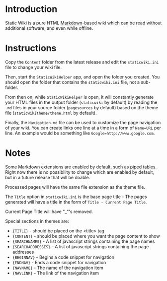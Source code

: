 # Introduction

Static Wiki is a pure HTML [Markdown](http://www.markdowntutorial.com/)-based wiki which can be read without additional software, and even while offline.

# Instructions

Copy the `Content` folder from the latest release and edit the `staticwiki.ini` file to change your wiki file.

Then, start the `StaticWikiHelper` app, and open the folder you created. You should open the folder that contains the `staticwiki.ini` file, not a sub-folder.

From then on, while `StaticWikiHelper` is open, it will constantly generate your HTML files in the output folder (`staticwiki` by default) by reading the `.md` files in your source folder (`pagesources` by default)
based on the theme file (`staticwikitheme/theme.html` by default).

Finally, the `Navigation.md` file can be used to customize the page navigation of your wiki. You can create links one line at a time in a form of `Name=URL` per line. An example would be something like `Google=http://www.google.com`.

# Notes

Some Markdown extensions are enabled by default, such as [piped tables](https://github.com/adam-p/markdown-here/wiki/Markdown-Cheatsheet#tables). Right now there is no possibility to change which are enabled by default,
but in a future release that will be doable.

Processed pages will have the same file extension as the theme file.

The `Title` option in `staticwiki.ini` is the base page title - The pages generated will have a title in the form of `Title - Current Page Title`.

Current Page Title will have "_"'s removed.

Special sections in themes are:

- `{TITLE}` - should be placed on the &lt;title&gt; tag
- `{CONTENT}` - should be placed where you want the page content to show
- `{SEARCHNAMES}` - A list of javascript strings containing the page names
- `{SEARCHADDRESSES}` - A list of javascript strings containing the page addresses
- `{BEGINNAV}` - Begins a code snippet for navigation
- `{ENDNAV}` - Ends a code snippet for navigation
- `{NAVNAME}` - The name of the navigation item
- `{NAVLINK}` - The link of the navigation item
